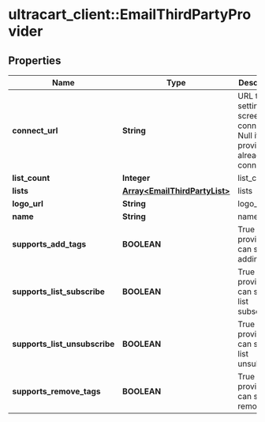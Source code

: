 # ultracart_client::EmailThirdPartyProvider

## Properties
Name | Type | Description | Notes
------------ | ------------- | ------------- | -------------
**connect_url** | **String** | URL to the settings screen to connect.  Null if the provider is already connected. | [optional] 
**list_count** | **Integer** | list_count | [optional] 
**lists** | [**Array&lt;EmailThirdPartyList&gt;**](EmailThirdPartyList.md) | lists | [optional] 
**logo_url** | **String** | logo_url | [optional] 
**name** | **String** | name | [optional] 
**supports_add_tags** | **BOOLEAN** | True if this provider can support adding tags | [optional] 
**supports_list_subscribe** | **BOOLEAN** | True if this provider can support list subscribe | [optional] 
**supports_list_unsubscribe** | **BOOLEAN** | True if this provider can support list unsubscribe | [optional] 
**supports_remove_tags** | **BOOLEAN** | True if this provider can support remove tags | [optional] 


